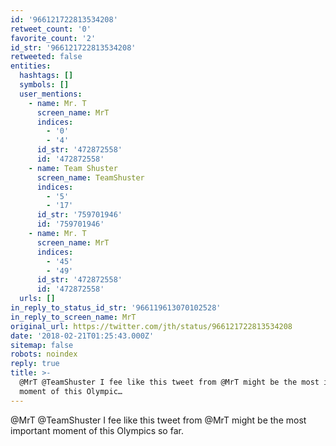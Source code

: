 ```yaml
---
id: '966121722813534208'
retweet_count: '0'
favorite_count: '2'
id_str: '966121722813534208'
retweeted: false
entities:
  hashtags: []
  symbols: []
  user_mentions:
    - name: Mr. T
      screen_name: MrT
      indices:
        - '0'
        - '4'
      id_str: '472872558'
      id: '472872558'
    - name: Team Shuster
      screen_name: TeamShuster
      indices:
        - '5'
        - '17'
      id_str: '759701946'
      id: '759701946'
    - name: Mr. T
      screen_name: MrT
      indices:
        - '45'
        - '49'
      id_str: '472872558'
      id: '472872558'
  urls: []
in_reply_to_status_id_str: '966119613070102528'
in_reply_to_screen_name: MrT
original_url: https://twitter.com/jth/status/966121722813534208
date: '2018-02-21T01:25:43.000Z'
sitemap: false
robots: noindex
reply: true
title: >-
  @MrT @TeamShuster I fee like this tweet from @MrT might be the most important
  moment of this Olympic…
---
```


@MrT @TeamShuster I fee like this tweet from @MrT might be the most important moment of this Olympics so far.